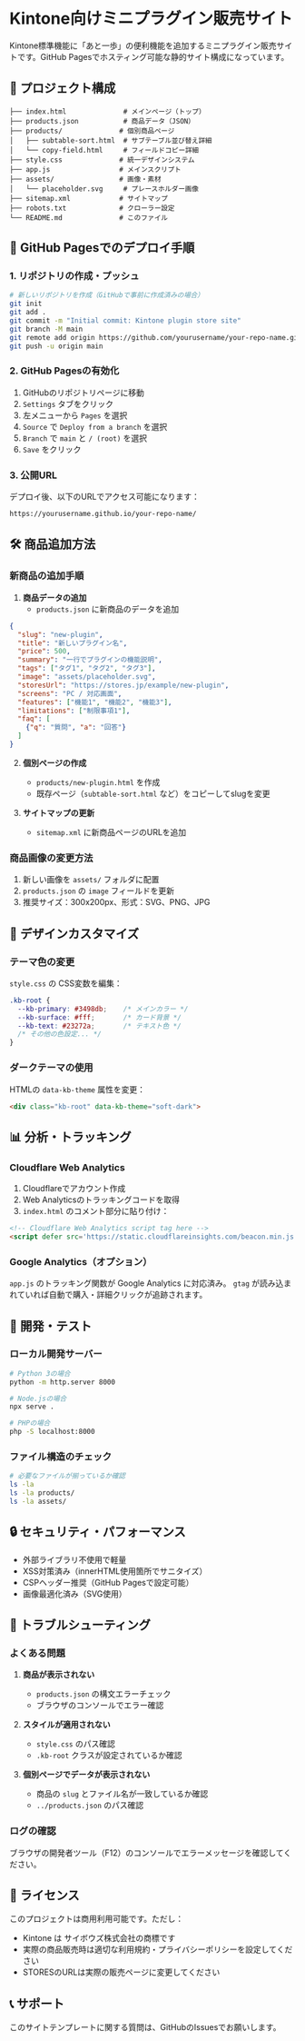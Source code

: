 # Kintone向けミニプラグイン販売サイト

Kintone標準機能に「あと一歩」の便利機能を追加するミニプラグイン販売サイトです。GitHub Pagesでホスティング可能な静的サイト構成になっています。

## 📁 プロジェクト構成

```
├── index.html              # メインページ（トップ）
├── products.json           # 商品データ（JSON）
├── products/              # 個別商品ページ
│   ├── subtable-sort.html  # サブテーブル並び替え詳細
│   └── copy-field.html     # フィールドコピー詳細
├── style.css              # 統一デザインシステム
├── app.js                 # メインスクリプト
├── assets/                # 画像・素材
│   └── placeholder.svg     # プレースホルダー画像
├── sitemap.xml            # サイトマップ
├── robots.txt             # クローラー設定
└── README.md              # このファイル
```

## 🚀 GitHub Pagesでのデプロイ手順

### 1. リポジトリの作成・プッシュ

```bash
# 新しいリポジトリを作成（GitHubで事前に作成済みの場合）
git init
git add .
git commit -m "Initial commit: Kintone plugin store site"
git branch -M main
git remote add origin https://github.com/yourusername/your-repo-name.git
git push -u origin main
```

### 2. GitHub Pagesの有効化

1. GitHubのリポジトリページに移動
2. `Settings` タブをクリック
3. 左メニューから `Pages` を選択
4. `Source` で `Deploy from a branch` を選択
5. `Branch` で `main` と `/ (root)` を選択
6. `Save` をクリック

### 3. 公開URL

デプロイ後、以下のURLでアクセス可能になります：
```
https://yourusername.github.io/your-repo-name/
```

## 🛠 商品追加方法

### 新商品の追加手順

1. **商品データの追加**
   - `products.json` に新商品のデータを追加

```json
{
  "slug": "new-plugin",
  "title": "新しいプラグイン名",
  "price": 500,
  "summary": "一行でプラグインの機能説明",
  "tags": ["タグ1", "タグ2", "タグ3"],
  "image": "assets/placeholder.svg",
  "storesUrl": "https://stores.jp/example/new-plugin",
  "screens": "PC / 対応画面",
  "features": ["機能1", "機能2", "機能3"],
  "limitations": ["制限事項1"],
  "faq": [
    {"q": "質問", "a": "回答"}
  ]
}
```

2. **個別ページの作成**
   - `products/new-plugin.html` を作成
   - 既存ページ（`subtable-sort.html` など）をコピーしてslugを変更

3. **サイトマップの更新**
   - `sitemap.xml` に新商品ページのURLを追加

### 商品画像の変更方法

1. 新しい画像を `assets/` フォルダに配置
2. `products.json` の `image` フィールドを更新
3. 推奨サイズ：300x200px、形式：SVG、PNG、JPG

## 🎨 デザインカスタマイズ

### テーマ色の変更

`style.css` の CSS変数を編集：

```css
.kb-root {
  --kb-primary: #3498db;    /* メインカラー */
  --kb-surface: #fff;       /* カード背景 */
  --kb-text: #23272a;       /* テキスト色 */
  /* その他の色設定... */
}
```

### ダークテーマの使用

HTMLの `data-kb-theme` 属性を変更：

```html
<div class="kb-root" data-kb-theme="soft-dark">
```

## 📊 分析・トラッキング

### Cloudflare Web Analytics

1. Cloudflareでアカウント作成
2. Web Analyticsのトラッキングコードを取得
3. `index.html` のコメント部分に貼り付け：

```html
<!-- Cloudflare Web Analytics script tag here -->
<script defer src='https://static.cloudflareinsights.com/beacon.min.js' data-cf-beacon='{"token": "your-token"}'></script>
```

### Google Analytics（オプション）

`app.js` のトラッキング関数が Google Analytics に対応済み。
`gtag` が読み込まれていれば自動で購入・詳細クリックが追跡されます。

## 🔧 開発・テスト

### ローカル開発サーバー

```bash
# Python 3の場合
python -m http.server 8000

# Node.jsの場合
npx serve .

# PHPの場合
php -S localhost:8000
```

### ファイル構造のチェック

```bash
# 必要なファイルが揃っているか確認
ls -la
ls -la products/
ls -la assets/
```

## 🔒 セキュリティ・パフォーマンス

- 外部ライブラリ不使用で軽量
- XSS対策済み（innerHTML使用箇所でサニタイズ）
- CSPヘッダー推奨（GitHub Pagesで設定可能）
- 画像最適化済み（SVG使用）

## 🐛 トラブルシューティング

### よくある問題

1. **商品が表示されない**
   - `products.json` の構文エラーチェック
   - ブラウザのコンソールでエラー確認

2. **スタイルが適用されない**
   - `style.css` のパス確認
   - `.kb-root` クラスが設定されているか確認

3. **個別ページでデータが表示されない**
   - 商品の `slug` とファイル名が一致しているか確認
   - `../products.json` のパス確認

### ログの確認

ブラウザの開発者ツール（F12）のコンソールでエラーメッセージを確認してください。

## 📝 ライセンス

このプロジェクトは商用利用可能です。ただし：

- Kintone は サイボウズ株式会社の商標です
- 実際の商品販売時は適切な利用規約・プライバシーポリシーを設定してください
- STORESのURLは実際の販売ページに変更してください

## 📞 サポート

このサイトテンプレートに関する質問は、GitHubのIssuesでお願いします。